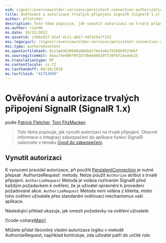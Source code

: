 ```yaml
---
uid: signalr/overview/older-versions/persistent-connection-authorization
title: Ověřování a autorizace trvalých připojení SignalR (SignalR 1.x) | Dokumentace Microsoftu
author: pfletcher
description: Toto téma popisuje, jak vynutit autorizaci na trvalé připojení. Obecné informace o integraci zabezpečení do aplikace SignalR...
ms.author: riande
ms.date: 10/21/2013
ms.assetid: c34bc627-41af-4c21-a817-e97a19a7f252
msc.legacyurl: /signalr/overview/older-versions/persistent-connection-authorization
msc.type: authoredcontent
ms.openlocfilehash: 6c13a63630948a8b6bd1f6e3a6e752b9695256bf
ms.sourcegitcommit: 45ac74e400f9f2b7dbded66297730f6f14a4eb25
ms.translationtype: MT
ms.contentlocale: cs-CZ
ms.lasthandoff: 08/16/2018
ms.locfileid: "41753699"
---
```

<a name="authentication-and-authorization-for-signalr-persistent-connections-signalr-1x"></a>Ověřování a autorizace trvalých připojení SignalR (SignalR 1.x)
====================
podle [Patrick Fletcher](https://github.com/pfletcher), [Tom FitzMacken](https://github.com/tfitzmac)

> Toto téma popisuje, jak vynutit autorizaci na trvalé připojení. Obecné informace o integraci zabezpečení do aplikace funkci SignalR naleznete v tématu [Úvod do zabezpečení](index.md).


## <a name="enforce-authorization"></a>Vynutit autorizaci

K vynucení pravidel autorizace, při použití [PersistentConnection](https://msdn.microsoft.com/library/microsoft.aspnet.signalr.persistentconnection(v=vs.111).aspx) je nutné přepsat `AuthorizeRequest` metody. Nelze použít `Authorize` atribut s trvalé připojení. `AuthorizeRequest` Metoda je volána rozhraním SignalR před každým požadavkem k ověření, že je uživatel oprávnění k provedení požadované akce. `AuthorizeRequest` Metoda není volána z klienta; místo toho ověření uživatele přes standardní ověřovací mechanismus vaší aplikace.

Následující příklad ukazuje, jak omezit požadavky na ověření uživatelé.

[!code-csharp[Main](persistent-connection-authorization/samples/sample1.cs)]

Můžete přidat libovolný vlastní autorizace logiku v metodě AuthorizeRequest; například kontroluje, zda uživatel patří do určité role.
